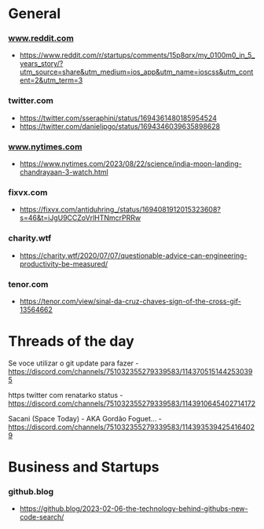 # General

### www.reddit.com
- <https://www.reddit.com/r/startups/comments/15p8qrx/my_0100m0_in_5_years_story/?utm_source=share&utm_medium=ios_app&utm_name=ioscss&utm_content=2&utm_term=3>

### twitter.com
- <https://twitter.com/sseraphini/status/1694361480185954524>
- <https://twitter.com/danieljpgo/status/1694346039635898628>

### www.nytimes.com
- <https://www.nytimes.com/2023/08/22/science/india-moon-landing-chandrayaan-3-watch.html>

### fixvx.com
- <https://fixvx.com/antiduhring_/status/1694081912015323608?s=46&t=iJgU9CCZoVrlHTNmcrPRRw>

### charity.wtf
- <https://charity.wtf/2020/07/07/questionable-advice-can-engineering-productivity-be-measured/>

### tenor.com
- <https://tenor.com/view/sinal-da-cruz-chaves-sign-of-the-cross-gif-13564662>

# Threads of the day

Se voce utilizar o git update para fazer - https://discord.com/channels/751032355279339583/1143705151442530395


https twitter com renatarko status - https://discord.com/channels/751032355279339583/1143910645402714172


Sacani (Space Today) - AKA Gordão Foguet... - https://discord.com/channels/751032355279339583/1143935394254164029

# Business and Startups

### github.blog
- <https://github.blog/2023-02-06-the-technology-behind-githubs-new-code-search/>

